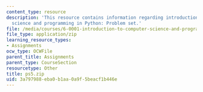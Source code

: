 ```yaml
---
content_type: resource
description: 'This resource contains information regarding introduction to computer
  science and programming in Python: Problem set.'
file: /media/courses/6-0001-introduction-to-computer-science-and-programming-in-python-fall-2016/3a797988eba0b1aa0a9f5beacf1b446e_ps5.zip
file_type: application/zip
learning_resource_types:
- Assignments
ocw_type: OCWFile
parent_title: Assignments
parent_type: CourseSection
resourcetype: Other
title: ps5.zip
uid: 3a797988-eba0-b1aa-0a9f-5beacf1b446e
---
```


